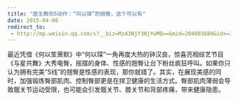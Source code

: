 ```yaml
---
title: "医生教你5动作：“何以琛”的翘臀，这个可以有"
date: 2015-04-08
redirect_to:
 - http://mp.weixin.qq.com/s?__biz=MzA3NjY3NjYwMQ==&mid=204803880&idx=2&sn=f2dbeedf1e072cac4b6309f7f391bb75&scene=1&key=b2574200810f04e8c1cd6b309d91954b808f715af2717462eaaeff5daf7635a61207e941bf29340e2d221cfd047692ea&ascene=0&uin=NTI1OTI4MDU1&devicetype=iMac+MacBookPro5%2C5+OSX+OSX+10.10.2+build(14C1514)&version=11020012&pass_ticket=17gckPxhQpsXqI01BOL4B6RQZU4AQ9iqBLOWluM1ttFpYwSQds0k%2FxMjVrg2iuJ%2B
---
```


最近凭借《何以笙箫默》中“何以琛”一角再度大热的钟汉良，惊喜亮相综艺节目《与星共舞》大秀电臀，摇摆的身体、性感的翘臀让台下粉丝疯狂呼叫。如果你只认为拥有完美“S线”的翘臀是性感的表现，那你就错了。其实，在展现美感的同时，加强锻炼臀部肌肉、控制臀部更是在捍卫健康的生活方式。臀部肌肉薄弱会导致髋关节运动受限，也可能会引发髋关节、膝关节和背部疼痛，带来健康隐患。
